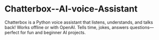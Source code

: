 # Chatterbox--AI-voice-Assistant
Chatterbox is a Python voice assistant that listens, understands, and talks back! Works offline or with OpenAI. Tells time, jokes, answers questions—perfect for fun and beginner AI projects.
